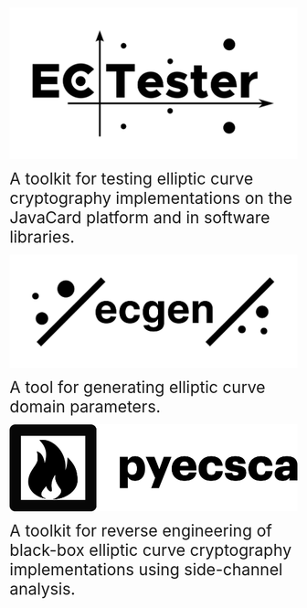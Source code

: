 [![](https://raw.githubusercontent.com/J08nY/J08nY/master/ectester.png)](https://github.com/crocs-muni/ECTester)

<span style="font-size: 2em; text-align: center">A toolkit for testing elliptic curve cryptography implementations on the JavaCard platform and in software libraries.</span>

[![](https://raw.githubusercontent.com/J08nY/J08nY/master/ecgen.png)](https://github.com/J08nY/ecgen)

<span style="font-size: 2em; text-align: center">A tool for generating elliptic curve domain parameters.</span>

[![](https://raw.githubusercontent.com/J08nY/J08nY/master/pyecsca.png)](https://github.com/J08nY/pyecsca)

<span style="font-size: 2em; text-align: center">A toolkit for reverse engineering of black-box elliptic curve cryptography implementations using side-channel analysis.</span>


<!--
**J08nY/J08nY** is a ✨ _special_ ✨ repository because its `README.md` (this file) appears on your GitHub profile.

Here are some ideas to get you started:

- 🔭 I’m currently working on ...
- 🌱 I’m currently learning ...
- 👯 I’m looking to collaborate on ...
- 🤔 I’m looking for help with ...
- 💬 Ask me about ...
- 📫 How to reach me: ...
- 😄 Pronouns: ...
- ⚡ Fun fact: ...
-->
